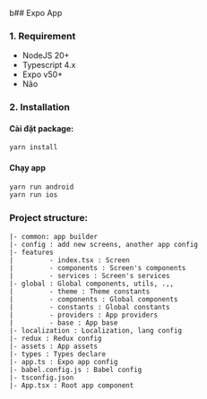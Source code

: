 b## Expo App

### 1. Requirement 

- NodeJS 20+
- Typescript 4.x
- Expo v50+
- Não

### 2. Installation
#### Cài đặt package:
```bash
yarn install
```

#### Chạy app
```bash
yarn run android
yarn run ios
```

### Project structure:
```
|- common: app builder
|- config : add new screens, another app config
|- features 
|         - index.tsx : Screen
|         - components : Screen's components
|         - services : Screen's services
|- global : Global components, utils, .,,
|         - theme : Theme constants
|         - components : Global components
|         - constants : Global constants
|         - providers : App providers
|         - base : App base
|- localization : Localization, lang config
|- redux : Redux config
|- assets : App assets
|- types : Types declare
|- app.ts : Expo app config
|- babel.config.js : Babel config
|- tsconfig.json
|- App.tsx : Root app component
```
